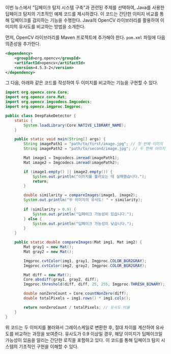 이번 뉴스에서 "딥페이크 탐지 시스템 구축"과 관련된 주제를 선택하여, Java를 사용한 딥페이크 탐지의 기초적인 예제 코드를 제시하겠다. 이 코드는 간단한 이미지 비교를 통해 딥페이크를 감지하는 기능을 수행한다. Java의 OpenCV 라이브러리를 활용하여 이미지의 유사도를 비교하는 방법을 소개한다.

먼저, OpenCV 라이브러리를 Maven 프로젝트에 추가해야 한다. `pom.xml` 파일에 다음 의존성을 추가한다.

```xml
<dependency>
    <groupId>org.opencv</groupId>
    <artifactId>opencv</artifactId>
    <version>4.5.3-2</version>
</dependency>
```

그 다음, 아래와 같은 코드를 작성하여 두 이미지를 비교하는 기능을 구현할 수 있다.

```java
import org.opencv.core.Core;
import org.opencv.core.Mat;
import org.opencv.imgcodecs.Imgcodecs;
import org.opencv.imgproc.Imgproc;

public class DeepFakeDetector {
    static {
        System.loadLibrary(Core.NATIVE_LIBRARY_NAME);
    }

    public static void main(String[] args) {
        String imagePath1 = "path/to/first/image.jpg"; // 첫 번째 이미지 경로
        String imagePath2 = "path/to/second/image.jpg"; // 두 번째 이미지 경로

        Mat image1 = Imgcodecs.imread(imagePath1);
        Mat image2 = Imgcodecs.imread(imagePath2);

        if (image1.empty() || image2.empty()) {
            System.out.println("이미지를 불러오는 데 실패했습니다.");
            return;
        }

        double similarity = compareImages(image1, image2);
        System.out.println("두 이미지의 유사도: " + similarity);
        
        if (similarity > 0.9) {
            System.out.println("딥페이크 가능성이 있습니다.");
        } else {
            System.out.println("딥페이크 가능성이 낮습니다.");
        }
    }

    public static double compareImages(Mat img1, Mat img2) {
        Mat gray1 = new Mat();
        Mat gray2 = new Mat();

        Imgproc.cvtColor(img1, gray1, Imgproc.COLOR_BGR2GRAY);
        Imgproc.cvtColor(img2, gray2, Imgproc.COLOR_BGR2GRAY);

        Mat diff = new Mat();
        Core.absdiff(gray1, gray2, diff);
        Imgproc.threshold(diff, diff, 25, 255, Imgproc.THRESH_BINARY);

        double nonZeroCount = Core.countNonZero(diff);
        double totalPixels = img1.rows() * img1.cols();

        return nonZeroCount / totalPixels; // 유사도 비율
    }
}
```

위 코드는 두 이미지를 불러와서 그레이스케일로 변환한 후, 절대 차이를 계산하여 유사도를 비교하는 과정을 보여준다. 유사도가 0.9 이상일 경우, 해당 이미지가 딥페이크일 가능성이 있음을 알리는 간단한 로직을 포함하고 있다. 이 코드를 통해 딥페이크 탐지 시스템의 기초적인 구현을 이해할 수 있다.